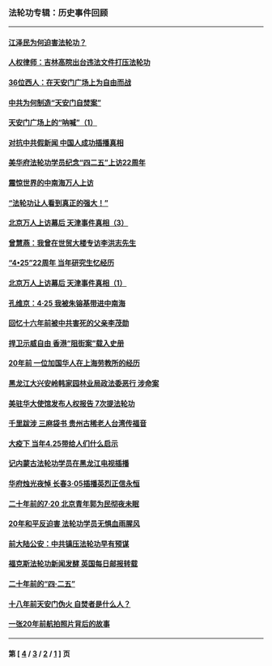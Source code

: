 ### 法轮功专辑：历史事件回顾
---
#### [江泽民为何迫害法轮功？](../../pages/nf5793/n13876324.md?02110430) 
#### [人权律师：吉林高院出台违法文件打压法轮功](../../pages/nf5793/n13825665.md?02110430) 
#### [36位西人：在天安门广场上为自由而战](../../pages/nf5793/n13390029.md?02110430) 
#### [中共为何制造“天安门自焚案”](../../pages/nf5793/n13183270.md?02110430) 
#### [天安门广场上的“呐喊”（1）](../../pages/nf5793/n13105277.md?02110430) 
#### [对抗中共假新闻 中国人成功插播真相](../../pages/nf5793/n12910618.md?02110430) 
#### [美华府法轮功学员纪念“四二五”上访22周年](../../pages/nf5793/n12904445.md?02110430) 
#### [震惊世界的中南海万人上访](../../pages/nf5793/n12903976.md?02110430) 
#### [“法轮功让人看到真正的强大！”](../../pages/nf5793/n12903195.md?02110430) 
#### [北京万人上访幕后 天津事件真相（3）](../../pages/nf5793/n12902807.md?02110430) 
#### [曾慧燕：我曾在世贸大楼专访李洪志先生](../../pages/nf5793/n12898729.md?02110430) 
#### [“4•25”22周年 当年研究生忆经历](../../pages/nf5793/n12894152.md?02110430) 
#### [北京万人上访幕后 天津事件真相（1）](../../pages/nf5793/n12885174.md?02110430) 
#### [孔维京：4·25 我被朱镕基带进中南海](../../pages/nf5793/n12864987.md?02110430) 
#### [回忆十六年前被中共害死的父亲李茂勋](../../pages/nf5793/n12880270.md?02110430) 
#### [捍卫示威自由 香港“阻街案”载入史册](../../pages/nf5793/n12811245.md?02110430) 
#### [20年前 一位加国华人在上海劳教所的经历](../../pages/nf5793/n12707932.md?02110430) 
#### [黑龙江大兴安岭韩家园林业局政法委恶行 涉命案](../../pages/nf5793/n12622815.md?02110430) 
#### [美驻华大使馆发布人权报告 7次提法轮功](../../pages/nf5793/n12520541.md?02110430) 
#### [千里跋涉 三麻袋书 贵州古稀老人台湾传福音](../../pages/nf5793/n12198750.md?02110430) 
#### [大疫下 当年4.25带给人们什么启示](../../pages/nf5793/n12058565.md?02110430) 
#### [记内蒙古法轮功学员在黑龙江电视插播](../../pages/nf5793/n11699194.md?02110430) 
#### [华府烛光夜悼 长春3·05插播英烈正信永恒](../../pages/nf5793/n11397432.md?02110430) 
#### [二十年前的7·20 北京青年郭为民彻夜未眠](../../pages/nf5793/n11354195.md?02110430) 
#### [20年和平反迫害 法轮功学员无惧血雨腥风](../../pages/nf5793/n11348279.md?02110430) 
#### [前大陆公安：中共镇压法轮功早有预谋](../../pages/nf5793/n11352168.md?02110430) 
#### [福克斯法轮功新闻发酵  英国每日邮报转载](../../pages/nf5793/n11285952.md?02110430) 
#### [二十年前的“四·二五”](../../pages/nf5793/n11207639.md?02110430) 
#### [十八年前天安门伪火 自焚者是什么人？](../../pages/nf5793/n10996556.md?02110430) 
#### [一张20年前航拍照片背后的故事](../../pages/nf5793/n10693797.md?02110430) 

---
#### 第 [ [4](./4.md?02110430) / [3](./3.md?02110430) / [2](./2.md?02110430) / [1](./1.md?02110430) ] 页
